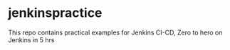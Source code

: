 # jenkinspractice
This repo contains practical examples for Jenkins CI-CD, Zero to hero on Jenkins in 5 hrs
